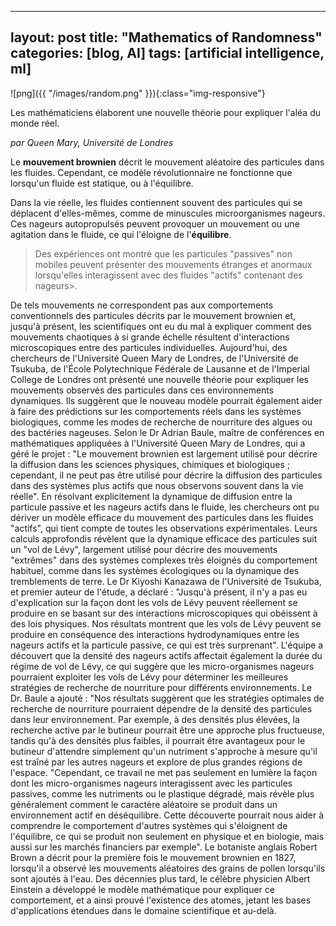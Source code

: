 
---
layout: post
title:  "Mathematics of Randomness"
categories: [blog, AI]
tags: [artificial intelligence, ml]
---


![png]({{ "/images/random.png" }}){:class="img-responsive"}

Les mathématiciens élaborent une nouvelle théorie pour expliquer l'aléa du monde réel.

_par Queen Mary, Université de Londres_ 
 

Le **mouvement brownien** décrit le mouvement aléatoire des particules dans les fluides. Cependant, ce modèle révolutionnaire ne fonctionne que lorsqu'un fluide est statique, ou à l'équilibre. 

Dans la vie réelle, les fluides contiennent souvent des particules qui se déplacent d'elles-mêmes, comme de minuscules microorganismes nageurs. Ces nageurs autopropulsés peuvent provoquer un mouvement ou une agitation dans le fluide, ce qui l'éloigne de l'**équilibre**.
> Des expériences ont montré que les particules "passives" non mobiles peuvent présenter des mouvements étranges et anormaux lorsqu'elles interagissent avec des fluides "actifs" contenant des nageurs>. 

De tels mouvements ne correspondent pas aux comportements conventionnels des particules décrits par le mouvement brownien et, jusqu'à présent, les scientifiques ont eu du mal à expliquer comment des mouvements chaotiques à si grande échelle résultent d'interactions microscopiques entre des particules individuelles.
Aujourd'hui, des chercheurs de l'Université Queen Mary de Londres, de l'Université de Tsukuba, de l'École Polytechnique Fédérale de Lausanne et de l'Imperial College de Londres ont présenté une nouvelle théorie pour expliquer les mouvements observés des particules dans ces environnements dynamiques.
Ils suggèrent que le nouveau modèle pourrait également aider à faire des prédictions sur les comportements réels dans les systèmes biologiques, comme les modes de recherche de nourriture des algues ou des bactéries nageuses.
Selon le Dr Adrian Baule, maître de conférences en mathématiques appliquées à l'Université Queen Mary de Londres, qui a géré le projet : "Le mouvement brownien est largement utilisé pour décrire la diffusion dans les sciences physiques, chimiques et biologiques ; cependant, il ne peut pas être utilisé pour décrire la diffusion des particules dans des systèmes plus actifs que nous observons souvent dans la vie réelle".
En résolvant explicitement la dynamique de diffusion entre la particule passive et les nageurs actifs dans le fluide, les chercheurs ont pu dériver un modèle efficace du mouvement des particules dans les fluides "actifs", qui tient compte de toutes les observations expérimentales.
Leurs calculs approfondis révèlent que la dynamique efficace des particules suit un "vol de Lévy", largement utilisé pour décrire des mouvements "extrêmes" dans des systèmes complexes très éloignés du comportement habituel, comme dans les systèmes écologiques ou la dynamique des tremblements de terre.
Le Dr Kiyoshi Kanazawa de l'Université de Tsukuba, et premier auteur de l'étude, a déclaré : "Jusqu'à présent, il n'y a pas eu d'explication sur la façon dont les vols de Lévy peuvent réellement se produire en se basant sur des interactions microscopiques qui obéissent à des lois physiques. Nos résultats montrent que les vols de Lévy peuvent se produire en conséquence des interactions hydrodynamiques entre les nageurs actifs et la particule passive, ce qui est très surprenant".
L'équipe a découvert que la densité des nageurs actifs affectait également la durée du régime de vol de Lévy, ce qui suggère que les micro-organismes nageurs pourraient exploiter les vols de Lévy pour déterminer les meilleures stratégies de recherche de nourriture pour différents environnements.
Le Dr. Baule a ajouté : "Nos résultats suggèrent que les stratégies optimales de recherche de nourriture pourraient dépendre de la densité des particules dans leur environnement. Par exemple, à des densités plus élevées, la recherche active par le butineur pourrait être une approche plus fructueuse, tandis qu'à des densités plus faibles, il pourrait être avantageux pour le butineur d'attendre simplement qu'un nutriment s'approche à mesure qu'il est traîné par les autres nageurs et explore de plus grandes régions de l'espace.
"Cependant, ce travail ne met pas seulement en lumière la façon dont les micro-organismes nageurs interagissent avec les particules passives, comme les nutriments ou le plastique dégradé, mais révèle plus généralement comment le caractère aléatoire se produit dans un environnement actif en déséquilibre. Cette découverte pourrait nous aider à comprendre le comportement d'autres systèmes qui s'éloignent de l'équilibre, ce qui se produit non seulement en physique et en biologie, mais aussi sur les marchés financiers par exemple".
Le botaniste anglais Robert Brown a décrit pour la première fois le mouvement brownien en 1827, lorsqu'il a observé les mouvements aléatoires des grains de pollen lorsqu'ils sont ajoutés à l'eau.
Des décennies plus tard, le célèbre physicien Albert Einstein a développé le modèle mathématique pour expliquer ce comportement, et a ainsi prouvé l'existence des atomes, jetant les bases d'applications étendues dans le domaine scientifique et au-delà.


